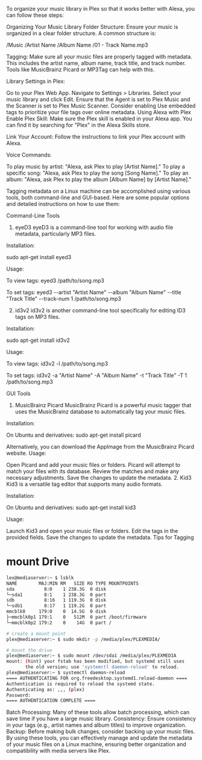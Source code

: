 To organize your music library in Plex so that it works better with Alexa, you can follow these steps:

Organizing Your Music Library
Folder Structure: Ensure your music is organized in a clear folder structure. A common structure is:

/Music
    /Artist Name
        /Album Name
            /01 - Track Name.mp3

Tagging: Make sure all your music files are properly tagged with metadata. This includes the artist name, album name, track title, and track number. Tools like MusicBrainz Picard or MP3Tag can help with this.

Library Settings in Plex:

Go to your Plex Web App.
Navigate to Settings > Libraries.
Select your music library and click Edit.
Ensure that the Agent is set to Plex Music and the Scanner is set to Plex Music Scanner.
Consider enabling Use embedded tags to prioritize your file tags over online metadata.
Using Alexa with Plex
Enable Plex Skill: Make sure the Plex skill is enabled in your Alexa app. You can find it by searching for "Plex" in the Alexa Skills store.

Link Your Account: Follow the instructions to link your Plex account with Alexa.

Voice Commands:

To play music by artist: "Alexa, ask Plex to play [Artist Name]."
To play a specific song: "Alexa, ask Plex to play the song [Song Name]."
To play an album: "Alexa, ask Plex to play the album [Album Name] by [Artist Name]."

Tagging metadata on a Linux machine can be accomplished using various tools, both command-line and GUI-based. Here are some popular options and detailed instructions on how to use them:

Command-Line Tools
1. eyeD3
eyeD3 is a command-line tool for working with audio file metadata, particularly MP3 files.

Installation:

sudo apt-get install eyed3

Usage:

To view tags:
eyed3 /path/to/song.mp3

To set tags:
eyed3 --artist "Artist Name" --album "Album Name" --title "Track Title" --track-num 1 /path/to/song.mp3

2. id3v2
id3v2 is another command-line tool specifically for editing ID3 tags on MP3 files.

Installation:

sudo apt-get install id3v2

Usage:

To view tags:
id3v2 -l /path/to/song.mp3

To set tags:
id3v2 -a "Artist Name" -A "Album Name" -t "Track Title" -T 1 /path/to/song.mp3

GUI Tools
1. MusicBrainz Picard
MusicBrainz Picard is a powerful music tagger that uses the MusicBrainz database to automatically tag your music files.

Installation:

On Ubuntu and derivatives:
sudo apt-get install picard

Alternatively, you can download the AppImage from the MusicBrainz Picard website.
Usage:

Open Picard and add your music files or folders.
Picard will attempt to match your files with its database.
Review the matches and make any necessary adjustments.
Save the changes to update the metadata.
2. Kid3
Kid3 is a versatile tag editor that supports many audio formats.

Installation:

On Ubuntu and derivatives:
sudo apt-get install kid3

Usage:

Launch Kid3 and open your music files or folders.
Edit the tags in the provided fields.
Save the changes to update the metadata.
Tips for Tagging



# mount Drive

```sh
lex@mediaserver:~ $ lsblk
NAME        MAJ:MIN RM   SIZE RO TYPE MOUNTPOINTS
sda           8:0    1 238.3G  0 disk 
└─sda1        8:1    1 238.3G  0 part 
sdb           8:16   1 119.3G  0 disk 
└─sdb1        8:17   1 119.2G  0 part 
mmcblk0     179:0    0  14.5G  0 disk 
├─mmcblk0p1 179:1    0   512M  0 part /boot/firmware
└─mmcblk0p2 179:2    0    14G  0 part /

# create a mount point
plex@mediaserver:~ $ sudo mkdir -p /media/plex/PLEXMEDIA/

# mount the drive
plex@mediaserver:~ $ sudo mount /dev/sda1 /media/plex/PLEXMEDIA
mount: (hint) your fstab has been modified, but systemd still uses
       the old version; use 'systemctl daemon-reload' to reload.
plex@mediaserver:~ $ systemctl daemon-reload
==== AUTHENTICATING FOR org.freedesktop.systemd1.reload-daemon ====
Authentication is required to reload the systemd state.
Authenticating as: ,,, (plex)
Password: 
==== AUTHENTICATION COMPLETE ====
```

Batch Processing: Many of these tools allow batch processing, which can save time if you have a large music library.
Consistency: Ensure consistency in your tags (e.g., artist names and album titles) to improve organization.
Backup: Before making bulk changes, consider backing up your music files.
By using these tools, you can effectively manage and update the metadata of your music files on a Linux machine, ensuring better organization and compatibility with media servers like Plex.
